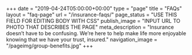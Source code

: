 +++
date = "2019-04-24T05:00:00+00:00"
type = "page"
title = "FAQs"
layout = "faq-page"
url = "/insurance-faqs/"
page_status = "USE THIS FIELD FOR EDITING BODY WITH CSS"
publish_image = "INPUT URL TO PHOTO THAT DESCRIBES THE PAGE"
meta_description = "Insurance doesn’t have to be confusing. We’re here to help make life more enjoyable knowing that we have your trust, insured."
navigation_image = "/pageimg/group-benefits.jpg"
+++